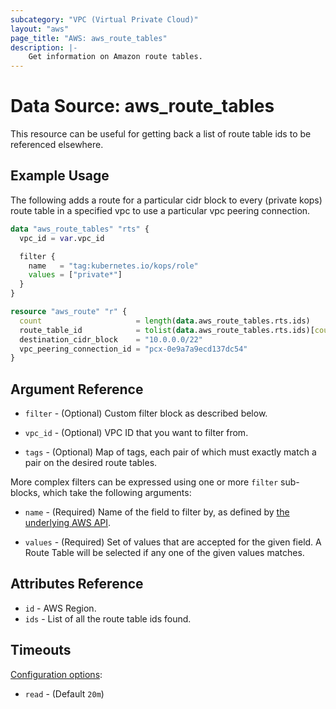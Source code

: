 ```yaml
---
subcategory: "VPC (Virtual Private Cloud)"
layout: "aws"
page_title: "AWS: aws_route_tables"
description: |-
    Get information on Amazon route tables.
---
```


# Data Source: aws_route_tables

This resource can be useful for getting back a list of route table ids to be referenced elsewhere.

## Example Usage

The following adds a route for a particular cidr block to every (private
kops) route table in a specified vpc to use a particular vpc peering
connection.

```terraform
data "aws_route_tables" "rts" {
  vpc_id = var.vpc_id

  filter {
    name   = "tag:kubernetes.io/kops/role"
    values = ["private*"]
  }
}

resource "aws_route" "r" {
  count                     = length(data.aws_route_tables.rts.ids)
  route_table_id            = tolist(data.aws_route_tables.rts.ids)[count.index]
  destination_cidr_block    = "10.0.0.0/22"
  vpc_peering_connection_id = "pcx-0e9a7a9ecd137dc54"
}
```

## Argument Reference

* `filter` - (Optional) Custom filter block as described below.

* `vpc_id` - (Optional) VPC ID that you want to filter from.

* `tags` - (Optional) Map of tags, each pair of which must exactly match
  a pair on the desired route tables.

More complex filters can be expressed using one or more `filter` sub-blocks,
which take the following arguments:

* `name` - (Required) Name of the field to filter by, as defined by
  [the underlying AWS API](http://docs.aws.amazon.com/AWSEC2/latest/APIReference/API_DescribeRouteTables.html).

* `values` - (Required) Set of values that are accepted for the given field.
  A Route Table will be selected if any one of the given values matches.

## Attributes Reference

* `id` - AWS Region.
* `ids` - List of all the route table ids found.

## Timeouts

[Configuration options](https://developer.hashicorp.com/terraform/language/resources/syntax#operation-timeouts):

- `read` - (Default `20m`)

<!-- cache-key: cdktf-0.17.0-pre.15 input-5ddf9cae23b13c13080773b7c5c895672d2d51f23278e443dfdb424b0fbe8745 -->